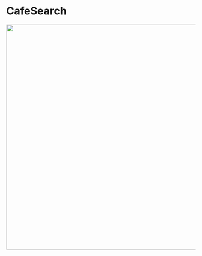# CafeSearch

<img src = "https://user-images.githubusercontent.com/98953443/161908566-ed184dbe-f025-42b7-a6aa-0fde7e43cdd6.gif" height = "600"/>



